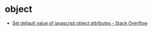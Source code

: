 # object

* [Set default value of javascript object attributes \- Stack Overflow]( https://stackoverflow.com/questions/6600868/set-default-value-of-javascript-object-attributes )
